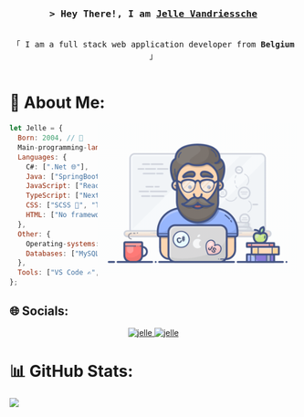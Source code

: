 <h3 align="center">
        <samp>&gt; Hey There!, I am
                <b><a target="_blank" href="#">Jelle Vandriessche</a></b>
        </samp>
</h3>


<p align="center"> 
  <samp>
    <br>
    「 I am a full stack web application developer from <b>Belgium</b> 」
    <br>
    <br>
  </samp>
</p>

# 💫 About Me:

<img align="right" width="350" src="/assets/programmer.gif" alt="Coding gif" />

```js client
let Jelle = {
  Born: 2004, // 🎂
  Main-programming-language: ["React ⚛️", "C# 💻", "Java ☕"],
  Languages: {
    C#: [".Net 🌐"],
    Java: ["SpringBoot 🌱"],
    JavaScript: ["React.js ⚛️", "Node.js 🟢", "Express.js 🚀"],
    TypeScript: ["Next.js ⏭️", "Nest.js 🐦"],
    CSS: ["SCSS 🎨", "Tailwindcss 🌀", "DaisyUI 🌼", "Bootstrap 🚀"],
    HTML: ["No frameworks 🌐"]
  },
  Other: {
    Operating-systems: ["Windows 🪟"],
    Databases: ["MySQL 🐬", "MongoDB 🍃", "Firebase 🔥"]
  },
  Tools: ["VS Code ✍️", "Visual Studio 2022 🖥️", "Github 🐱", "Intellij IDEA 💡", "Docker 🐳"]
};
```
## 🌐 Socials:
<p align="center">
<!--
 <a href="#" target="blank">
  <img src="https://img.shields.io/badge/Website-DC143C?style=for-the-badge&logo=website&logoColor=white" alt="jelle" />
 </a>
-->
 <a href="https://www.linkedin.com/in/jelle-vandriessche/" target="_blank">
  <img src="https://img.shields.io/badge/LinkedIn-0077B5?style=for-the-badge&logo=linkedin&logoColor=white" alt="jelle"/>
 </a>
 <a href="https://instagram.com/jelle.codes" target="_blank">
  <img src="https://img.shields.io/badge/Instagram-fe4164?style=for-the-badge&logo=instagram&logoColor=white" alt="jelle" />
 </a> 
</p>

<!--
[![LinkedIn](https://img.shields.io/badge/LinkedIn-0077B5?style=for-the-badge&logo=linkedin&logoColor=white)](https://www.linkedin.com/in/jelle-vandriessche/) [![Instagram](https://img.shields.io/badge/Instagram-%23E4405F.svg?logo=Instagram&logoColor=white)](https://instagram.com/jelle.codes)
-->

<!--
# 💻 Tech Stack:
![C#](https://img.shields.io/badge/c%23-%23239120.svg?style=for-the-badge&logo=c-sharp&logoColor=white) ![CSS3](https://img.shields.io/badge/css3-%231572B6.svg?style=for-the-badge&logo=css3&logoColor=white) ![HTML5](https://img.shields.io/badge/html5-%23E34F26.svg?style=for-the-badge&logo=html5&logoColor=white) ![JavaScript](https://img.shields.io/badge/javascript-%23323330.svg?style=for-the-badge&logo=javascript&logoColor=%23F7DF1E) ![Markdown](https://img.shields.io/badge/markdown-%23000000.svg?style=for-the-badge&logo=markdown&logoColor=white) ![Shell Script](https://img.shields.io/badge/shell_script-%23121011.svg?style=for-the-badge&logo=gnu-bash&logoColor=white) ![.Net](https://img.shields.io/badge/.NET-5C2D91?style=for-the-badge&logo=.net&logoColor=white) ![Bootstrap](https://img.shields.io/badge/bootstrap-%23563D7C.svg?style=for-the-badge&logo=bootstrap&logoColor=white) ![SASS](https://img.shields.io/badge/SASS-hotpink.svg?style=for-the-badge&logo=SASS&logoColor=white) ![MySQL](https://img.shields.io/badge/mysql-%2300f.svg?style=for-the-badge&logo=mysql&logoColor=white) 	![Figma](https://img.shields.io/badge/figma-%23F24E1E.svg?style=for-the-badge&logo=figma&logoColor=white) ![Adobe XD](https://img.shields.io/badge/Adobe%20XD-470137?style=for-the-badge&logo=Adobe%20XD&logoColor=#FF61F6) ![Adobe Illustrator](https://img.shields.io/badge/adobeillustrator-%23FF9A00.svg?style=for-the-badge&logo=adobeillustrator&logoColor=white) ![Notion](https://img.shields.io/badge/Notion-%23000000.svg?style=for-the-badge&logo=notion&logoColor=white)
-->

# 📊 GitHub Stats:
![](https://github-readme-stats.vercel.app/api/top-langs/?username=jellev00&theme=blueberry&hide_border=false&include_all_commits=true&count_private=false&layout=compact)
